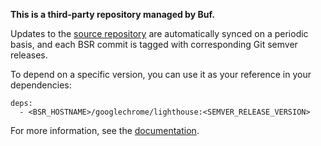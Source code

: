 **This is a third-party repository managed by Buf.**

Updates to the [source repository](https://github.com/GoogleChrome/lighthouse) are automatically
synced on a periodic basis, and each BSR commit is tagged with corresponding Git semver releases.

To depend on a specific version, you can use it as your reference in your dependencies:

```
deps:
  - <BSR_HOSTNAME>/googlechrome/lighthouse:<SEMVER_RELEASE_VERSION>
```

For more information, see the [documentation](https://buf.build/docs/bsr/overview).
